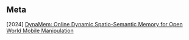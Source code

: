 ## Meta

[2024] [DynaMem: Online Dynamic Spatio-Semantic Memory for Open World Mobile Manipulation](https://arxiv.org/abs/2411.04999)